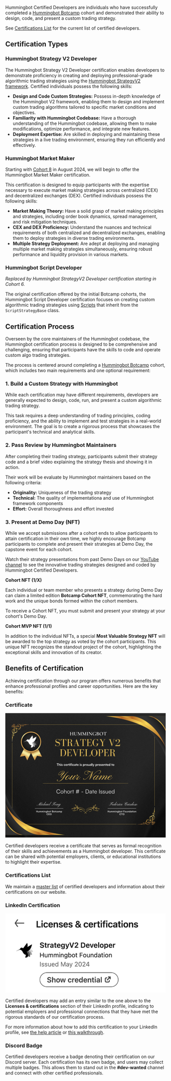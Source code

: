 
Hummingbot Certified Developers are individuals who have successfully completed a [Hummingbot Botcamp](https://www.botcamp.xyz) cohort and demonstrated their ability to design, code, and present a custom trading strategy.

See [Certifications List](list.md) for the current list of certified developers.

## Certification Types

### Hummingbot Strategy V2 Developer

The Hummingbot Strategy V2 Developer certification enables developers to demonstrate proficiency in creating and deploying professional-grade algorithmic trading strategies using the [Hummingbot StrategyV2 framework](/v2-strategies). Certified individuals possess the following skills:

- **Design and Code Custom Strategies:** Possess in-depth knowledge of the Hummingbot V2 framework, enabling them to design and implement custom trading algorithms tailored to specific market conditions and objectives.
- **Familiarity with Hummingbot Codebase:** Have a thorough understanding of the Hummingbot codebase, allowing them to make modifications, optimize performance, and integrate new features.
- **Deployment Expertise:** Are skilled in deploying and maintaining these strategies in a live trading environment, ensuring they run efficiently and effectively.

### Hummingbot Market Maker

Starting with [Cohort 8](https://www.botcamp.xyz/event/certified-market-maker-3/register) in August 2024, we will begin to offer the Hummingbot Market Maker certification.

This certification is designed to equip participants with the expertise necessary to execute market making strategies across centralized (CEX) and decentralized exchanges (DEX). Certified individuals possess the following skills:

- **Market Making Theory:** Have a solid grasp of market making principles and strategies, including order book dynamics, spread management, and risk mitigation techniques.
- **CEX and DEX Proficiency:** Understand the nuances and technical requirements of both centralized and decentralized exchanges, enabling them to deploy strategies in diverse trading environments.
- **Multiple Strategy Deployment:** Are adept at deploying and managing multiple market making strategies simultaneously, ensuring robust performance and liquidity provision in various markets.

### Hummingbot Script Developer

*Replaced by Hummingbot StrategyV2 Developer certification starting in Cohort 6.* 

The original certification offered by the initial Botcamp cohorts, the Hummingbot Script Developer certification focuses on creating custom algorithmic trading strategies using [Scripts](/scripts) that inherit from the `ScriptStrategyBase` class.

## Certification Process

Overseen by the core maintainers of the Hummingbot codebase, the Hummingbot certification process is designed to be comprehensive and challenging, ensuring that participants have the skills to code and operate custom algo trading strategies.

The process is centered around completing a [Hummingbot Botcamp](https://www.botcamp.xyz) cohort, which includes two main requirements and one optional requirement:

### 1. Build a Custom Strategy with Hummingbot

While each certification may have different requirements, developers are generally expected to design, code, run, and present a custom algorithmic trading strategy.

This task requires a deep understanding of trading principles, coding proficiency, and the ability to implement and test strategies in a real-world environment. The goal is to create a rigorous process that showcases the participant's technical and analytical skills.

### 2. Pass Review by Hummingbot Maintainers

After completing their trading strategy, participants submit their strategy code and a brief video explaining the strategy thesis and showing it in action.

Their work will be evaluate by Hummingbot maintainers based on the following criteria:

- **Originality:** Uniqueness of the trading strategy
- **Technical:** The quality of implementationa and use of Hummingbot framework components
- **Effort:** Overall thoroughness and effort invested

### 3. Present at Demo Day (NFT)

While we accept submissions after a cohort ends to allow participants to attain certification in their own time, we highly encourage Botcamp participants to complete and present their strategies at Demo Day, the capstone event for each cohort.

Watch their strategy presentations from past Demo Days on our [YouTube channel](https://www.youtube.com/watch?v=TAulqoSenmk&list=PLDwlNkL_4MMctOkqVHECwqw0rP885FzMy&index=1) to see the innovative trading strategies designed and coded by Hummingbot Certified Developers.

**Cohort NFT (1/X)**

Each individual or team member who presents a strategy during Demo Day can claim a limited edition **Botcamp Cohort NFT**, commemorating the hard work and the unique bonds formed within the cohort members.

To receive a Cohort NFT, you must submit and present your strategy at your cohort's Demo Day.

**Cohort MVP NFT (1/1)**

In addition to the individual NFTs, a special **Most Valuable Strategy NFT** will be awarded to the top strategy as voted by the cohort participants. This unique NFT recognizes the standout project of the cohort, highlighting the exceptional skills and innovation of its creator.

## Benefits of Certification

Achieving certification through our program offers numerous benefits that enhance professional profiles and career opportunities. Here are the key benefits:

### Certificate

![](sample-certification.png)

Certified developers receive a certificate that serves as formal recognition of their skills and achievements as a Hummingbot developer. This certificate can be shared with potential employers, clients, or educational institutions to highlight their expertise.

### Certifications List

We maintain a [master list](list.md) of certified developers and information about their certifications on our website.

### LinkedIn Certification

![](badge.png)

Certified developers may add an entry similar to the one above to the **Licenses & certifications** section of their LinkedIn profile, indicating to potential employers and professional connections that they have met the rigorous standards of our certification process.

For more information about how to add this certification to your LinkedIn profile, see [the help article](https://www.linkedin.com/help/linkedin/answer/a567169) or [this walkthrough](https://www.linkedin.com/pulse/how-add-certification-linkedin-step-by-step-maia-digital-ltd/).

### Discord Badge

Certified developers receive a badge denoting their certification on our Discord server. Each certification has its own badge, and users may collect multiple badges. This allows them to stand out in the **#dev-wanted** channel and connect with other certified professionals.
